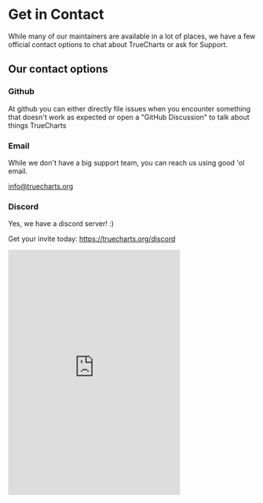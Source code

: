 # Get in Contact

While many of our maintainers are available in a lot of places, we have a few official contact options to chat about TrueCharts or ask for Support.

## Our contact options

### Github

At github you can either directly file issues when you encounter something that doesn't work as expected or open a "GitHub Discussion" to talk about things TrueCharts

### Email

While we don't have a big support team, you can reach us using good 'ol email.

info@truecharts.org

### Discord

Yes, we have a discord server! :)

Get your invite today:
https://truecharts.org/discord

<iframe src="https://discord.com/widget?id=830763548678291466&theme=dark" width="350" height="500" allowtransparency="true" frameborder="0" sandbox="allow-popups allow-popups-to-escape-sandbox allow-same-origin allow-scripts"></iframe>
